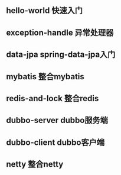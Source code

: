 

## hello-world 快速入门


## exception-handle 异常处理器

## data-jpa spring-data-jpa入门

## mybatis 整合mybatis

## redis-and-lock 整合redis

## dubbo-server dubbo服务端

## dubbo-client dubbo客户端

## netty 整合netty
